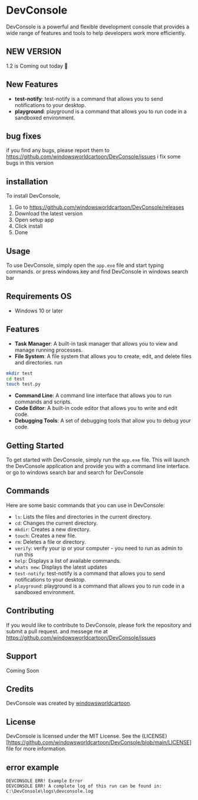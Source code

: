 # DevConsole

DevConsole is a powerful and flexible development console that provides a wide range of features and tools to help developers work more efficiently.


## NEW VERSION
1.2 is Coming out today 🎉

## New Features
* **test-notify**: test-notify is a command that allows you to send notifications to your desktop.
* **playground**: playground is a command that allows you to run code in a sandboxed environment.


## bug fixes
if you find any bugs, please report them to https://github.com/windowsworldcartoon/DevConsole/issues
i fix some bugs in this version

## installation

To install DevConsole, 
1. Go to https://github.com/windowsworldcartoon/DevConsole/releases
2. Download the latest version
3. Open setup app
4. Click install
5. Done 

## Usage
To use DevConsole, simply open the `app.exe` file and start typing commands.
or press windows key and find DevConsole in windows search bar

## Requirements OS
* Windows 10 or later



## Features

* **Task Manager**: A built-in task manager that allows you to view and manage running processes.
* **File System**: A file system that allows you to create, edit, and delete files and directories.
run 
```Bash
mkdir test
cd test
touch test.py
```

* **Command Line**: A command line interface that allows you to run commands and scripts.
* **Code Editor**: A built-in code editor that allows you to write and edit code.
* **Debugging Tools**: A set of debugging tools that allow you to debug your code.

## Getting Started

To get started with DevConsole, simply run the `app.exe` file. This will launch the DevConsole application and provide you with a command line interface.
or go to windows search bar and search for DevConsole

## Commands

Here are some basic commands that you can use in DevConsole:

* `ls`: Lists the files and directories in the current directory.
* `cd`: Changes the current directory.
* `mkdir`: Creates a new directory.
* `touch`: Creates a new file.
* `rm`: Deletes a file or directory.
* `verify`: verify your ip or your computer - you need to run as admin to run this
* `help`: Displays a list of available commands.
* `whats new`: Displays the latest updates
* `test-notify`: test-notify is a command that allows you to send notifications to your desktop.
* `playground`: playground is a command that allows you to run code in a sandboxed environment.


## Contributing

If you would like to contribute to DevConsole, please fork the repository and submit a pull request. and messege me at https://github.com/windowsworldcartoon/DevConsole/issues

## Support
Coming Soon

## Credits
DevConsole was created by [windowsworldcartoon](https://github.com/windowsworldcartoon).


## License

DevConsole is licensed under the MIT License. See the (LICENSE)[https://github.com/windowsworldcartoon/DevConsole/blob/main/LICENSE] file for more information.


## error example
```
DEVCONSOLE ERR! Example Error
DEVCONSOLE ERR! A complete log of this run can be found in: C:\DevConsole\logs\devconsole.log
```



